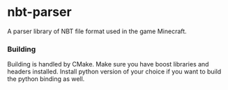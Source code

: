 nbt-parser
==========

A parser library of NBT file format used in the game Minecraft.

### Building

Building is handled by CMake. Make sure you have boost libraries and headers installed. Install python version of your choice if you want to build the python binding as well.
